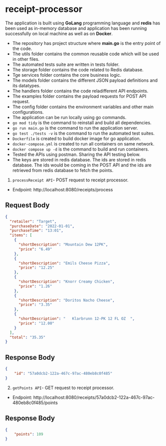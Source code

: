 # receipt-processor

The application is built using **GoLang** programming language and **redis** has been used as in-memory database and application
has been running successfully on local machine as well as on **Docker**.

- The repository has project structure where **main.go** is the entry point of the code. 
- The utils folder contains the common reusable code which will be used in other files.
- The automated tests suite  are written in tests folder.
- The storage folder contains the code related to Redis database.
- Tge services folder contains the core business logic.
- The models folder contains the different JSON payload definitions and its datatypes.
- The handlers folder contains the code reladifferent API endpoints.
- The examples folder contains the payload requests for POST API request.
- The config folder contains the environment variables and other main configurations.
- The application can be run locally using go commands. 
- `go mod tidy` is the command to reinstall and build all dependencies.
- `go run main.go` is the command to run the application server.
- `go test ./tests -v` is the command to run the automated test suites.
- `Dockerfile` is created to build docker image for go application.
- `docker-compose.yml` is created to run all containers on same network.
- `docker compose up -d` is the command to build and run containers.
- Tested the APIs using postman. Sharing the API testing below.
- The keys are stored in redis database. The ids are stored in redis database. The ids would be
  coming in the POST API and the ids are retrieved from redis database to fetch the points.

1. `processReceipt API`- POST request to receipt processor.
- Endpoint: http://localhost:8080/receipts/process 
## Request Body

```json
{
  "retailer": "Target",
  "purchaseDate": "2022-01-01",
  "purchaseTime": "13:01",
  "items": [
    {
      "shortDescription": "Mountain Dew 12PK",
      "price": "6.49"
    },
    {
      "shortDescription": "Emils Cheese Pizza",
      "price": "12.25"
    },
    {
      "shortDescription": "Knorr Creamy Chicken",
      "price": "1.26"
    },
    {
      "shortDescription": "Doritos Nacho Cheese",
      "price": "3.35"
    },
    {
      "shortDescription": "   Klarbrunn 12-PK 12 FL OZ  ",
      "price": "12.00"
    }
  ],
  "total": "35.35"
}

```
## Response Body
```json
{
    "id": "57a0dcb2-122a-467c-97ac-480eb8c0f485"
}
```

2. `getPoints API`- GET request to receipt processor.
- Endpoint: http://localhost:8080/receipts/57a0dcb2-122a-467c-97ac-480eb8c0f485/points
## Response Body
```json
{
    "points": 109
}
```